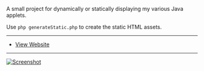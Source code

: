A small project for dynamically or statically displaying my various Java applets.

Use `php generateStatic.php` to create the static HTML assets.

---------------------------------------

 - [View Website](http://applets.awesomebox.net)

---------------------------------------

[![Screenshot](http://s3.awesomebox.net/Applet%20Showcase/appletShowcaseSC.png)](http://s3.awesomebox.net/Applet%20Showcase/appletShowcaseSC.png)